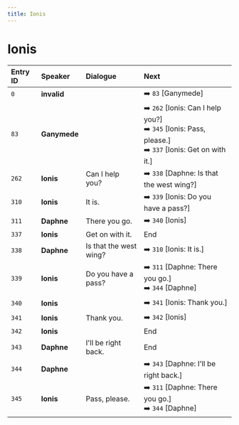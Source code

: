 ```yaml
---
title: Ionis
---
```


# Ionis


| Entry ID | Speaker | Dialogue | Next |
| :------- | :------ | :------- | :------------ |
| `0` | **invalid** |  | ➡️ `83` \[Ganymede\] |
| `83` | **Ganymede** |  | ➡️ `262` \[Ionis: Can I help you?\]<br>➡️ `345` \[Ionis: Pass, please\.\]<br>➡️ `337` \[Ionis: Get on with it\.\] |
| `262` | **Ionis** | Can I help you? | ➡️ `338` \[Daphne: Is that the west wing?\] |
| `310` | **Ionis** | It is\. | ➡️ `339` \[Ionis: Do you have a pass?\] |
| `311` | **Daphne** | There you go\. | ➡️ `340` \[Ionis\] |
| `337` | **Ionis** | Get on with it\. | End |
| `338` | **Daphne** | Is that the west wing? | ➡️ `310` \[Ionis: It is\.\] |
| `339` | **Ionis** | Do you have a pass? | ➡️ `311` \[Daphne: There you go\.\]<br>➡️ `344` \[Daphne\] |
| `340` | **Ionis** |  | ➡️ `341` \[Ionis: Thank you\.\] |
| `341` | **Ionis** | Thank you\. | ➡️ `342` \[Ionis\] |
| `342` | **Ionis** |  | End |
| `343` | **Daphne** | I'll be right back\. | End |
| `344` | **Daphne** |  | ➡️ `343` \[Daphne: I'll be right back\.\] |
| `345` | **Ionis** | Pass, please\. | ➡️ `311` \[Daphne: There you go\.\]<br>➡️ `344` \[Daphne\] |
